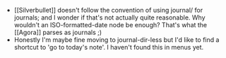 - [[Silverbullet]] doesn't follow the convention of using journal/ for journals; and I wonder if that's not actually quite reasonable. Why wouldn't an ISO-formatted-date node be enough? That's what the [[Agora]] parses as journals ;)
- Honestly I'm maybe fine moving to journal-dir-less but I'd like to find a shortcut to 'go to today's note'. I haven't found this in menus yet.